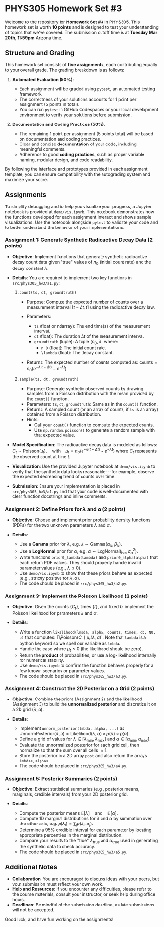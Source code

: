 # PHYS305 Homework Set #3

Welcome to the repository for **Homework Set #3** in PHYS305.
This homework set is worth **10 points** and is designed to test your
understanding of topics that we've covered.
The submission cutoff time is at **Tuesday Mar 20th, 11:59pm** Arizona
time.


## Structure and Grading

This homework set consists of **five assignments**, each contributing
equally to your overall grade.
The grading breakdown is as follows:

1. **Automated Evaluation (50%)**:
   * Each assignment will be graded using `pytest`, an automated
     testing framework.
   * The correctness of your solutions accounts for 1 point per
     assignment (5 points in total).
   * You can run `pytest` in GitHub Codespaces or your local
     development environment to verify your solutions before
     submission.

2. **Documentation and Coding Practices (50%)**:
   * The remaining 1 point per assignment (5 points total) will be
     based on documentation and coding practices.
   * Clear and concise **documentation** of your code, including
     meaningful comments.
   * Adherence to good **coding practices**, such as proper variable
     naming, modular design, and code readability.

By following the interface and prototypes provided in each assignment
template, you can ensure compatibility with the autograding system and
maximize your score.


## Assignments

To simplify debugging and to help you visualize your progress, a
Jupyter notebook is provided at `demo/vis.ipynb`.
This notebook demonstrates how the functions developed for each
assignment interact and shows sample visualizations. Use the notebook
alongside `pytest` to validate your code and to better understand the
behavior of your implementations.


### **Assignment 1**: Generate Synthetic Radioactive Decay Data (2 points)

* **Objective**:
  Implement functions that generate synthetic radioactive decay count
  data given "true" values of $n_0$ (initial count rate) and the
  decay constant $\lambda$.

* **Details**:
  You are required to implement two key functions in
  `src/phys305_hw3/a1.py`:

  1. `count(ts, dt, groundtruth)`
     * Purpose: Compute the expected number of counts over a
       measurement interval $[t-\Delta t, t]$ using the radioactive
       decay law.

     * Parameters:
       * `ts` (float or ndarray): The end time(s) of the measurement interval.
       * `dt` (float): The duration $\Delta t$ of the measurement interval.
       * `groundtruth` (tuple): A tuple $(n_0, \lambda)$ where:
         * `n_0` (float): The initial count rate.
         * `\lambda` (float): The decay constant.
     * Returns: The expected number of counts computed as:
       $\text{counts} = n_0 \left(e^{-\lambda (t - \Delta t)} - e^{-\lambda t}\right)$

  2. `sample(ts, dt, groundtruth)`
     * Purpose: Generate synthetic observed counts by drawing samples
       from a Poisson distribution with the mean provided by the
       `count()` function.
     * Parameters: `ts`, `dt`, `groundtruth`: Same as in the `count()`
       function.
     * Returns: A sampled count (or an array of counts, if `ts` is an
       array) obtained from a Poisson distribution.
     * Hints:
       * Call your `count()` function to compute the expected counts.
       * Use `np.random.poisson()` to generate a random sample with
         that expected value.

* **Model Specification**:
  The radioactive decay data is modeled as follows:
  $C_t \sim \text{Poisson}\left(\mu_t\right),
  \quad \text{with}
  \quad \mu_t = n_0 \left(e^{-\lambda (t - \Delta t)} - e^{-\lambda t}\right)$
  where $C_t$ represents the observed count at time $t$.

* **Visualization**:
  Use the provided Jupyter notebook at `demo/vis.ipynb` to verify that
  the synthetic data looks reasonable---for example, observe the
  expected decreasing trend of counts over time.

* **Submission**:
  Ensure your implementation is placed in `src/phys305_hw3/a1.py` and
  that your code is well-documented with clear function docstrings and
  inline comments.


### **Assignment 2**: Define Priors for $\lambda$ and $\alpha$ (2 points)

* **Objective**:
  Choose and implement prior probability density functions (PDFs) for
  the two unknown parameters $\lambda$ and $\alpha$.

* **Details**:
  * Use a **Gamma** prior for $\lambda$, e.g. $\lambda \sim
    \mathrm{Gamma}(\alpha_\lambda, \beta_\lambda)$.
  * Use a **LogNormal** prior for $\alpha$, e.g. $\alpha \sim
    \mathrm{LogNormal}(\mu_\alpha, \sigma_\alpha^2)$.
  * Write functions `prior0_lambda(lambda)` and `prior0_alpha(alpha)`
    that each return PDF values. They should properly handle invalid
    parameter values (e.g., $\lambda \le 0$).
  * Use `demo/vis.ipynb` to show that these priors behave as expected
    (e.g., strictly positive for $\lambda,\alpha$).
  * The code should be placed in `src/phys305_hw3/a2.py`.

### **Assignment 3**: Implement the Poisson Likelihood (2 points)

* **Objective**:
  Given the counts $\{C_t\}$, times $\{t\}$, and fixed $b$, implement
  the Poisson likelihood for parameters $\lambda$ and $\alpha$.

* **Details**:
  * Write a function `likelihood(lmbda, alpha, counts, times, dt, N0,
    b)` that computes: $\prod_{t} \mathrm{Poisson}\left(C_t \mid
    \mu_t(\lambda,\alpha)\right)$.
    Note that `lambda` is a python keyword so we spell our variable as
    `lmbda`.
  * Handle the case where $\mu_t \le 0$ (the likelihood should be
    zero).
  * Return the **product** of probabilities, or use a log-likelihood
    internally for numerical stability.
  * Use `demo/vis.ipynb` to confirm the function behaves properly for
    a few known scenarios or parameter values.
  * The code should be placed in `src/phys305_hw3/a3.py`.

### **Assignment 4**: Construct the 2D Posterior on a Grid (2 points)

* **Objective**:
  Combine the priors (Assignment 2) and the likelihood (Assignment 3)
  to build the **unnormalized posterior** and discretize it on a 2D
  grid $(\lambda, \alpha)$.

* **Details**:
  * Implement `unnorm_posterior(lmbda, alpha, ...)` as
    $\mathrm{UnnormPosterior}(\lambda,\alpha) =
    \mathrm{Likelihood}(\lambda,\alpha) \times
    p(\lambda) \times p(\alpha)$.
  * Define a grid of values for $\lambda \in [\lambda_\min,
    \lambda_\max]$ and $\alpha \in [\alpha_\min, \alpha_\max]$.
  * Evaluate the unnormalized posterior for each grid cell, then
    normalize so that the sum over all cells $\approx 1$.
  * Store the posterior in a 2D array `post` and also return the
    arrays `lmbdas`, `alphas`.
  * The code should be placed in `src/phys305_hw3/a4.py`.

### **Assignment 5**: Posterior Summaries (2 points)

* **Objective**:
  Extract statistical summaries (e.g., posterior means, marginals,
  credible intervals) from your 2D posterior grid.

* **Details**:
  * Compute the posterior means $\mathbb{E}[\lambda]
    \quad\text{and}\quad \mathbb{E}[\alpha]$.
  * Compute 1D marginal distributions for $\lambda$ and $\alpha$ by
    summation over the other axis, e.g.
    $p(\lambda_i) = \sum_j p(\lambda_i,\alpha_j)$.
  * Determine a 95% credible interval for each parameter by locating
    appropriate percentiles in the marginal distribution.
  * Compare your results to the "true" $\lambda_\text{true}$ and
    $\alpha_\text{true}$ used in generating the synthetic data to
    check accuracy.
  * The code should be placed in `src/phys305_hw3/a5.py`.


## Additional Notes

* **Collaboration**:
  You are encouraged to discuss ideas with your peers, but your
  submission must reflect your own work.
* **Help and Resources**:
  If you encounter any difficulties, please refer to the course
  materials, consult your instructor, or seek help during office
  hours.
* **Deadlines**:
  Be mindful of the submission deadline, as late submissions will not
  be accepted.

Good luck, and have fun working on the assignments!
